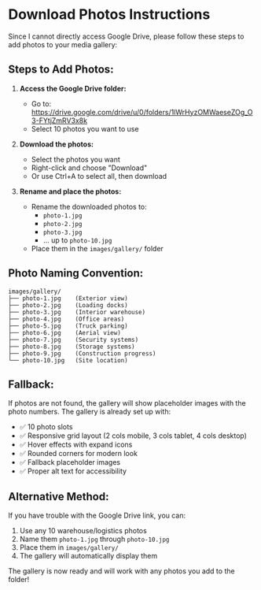 # Download Photos Instructions

Since I cannot directly access Google Drive, please follow these steps to add photos to your media gallery:

## Steps to Add Photos:

1. **Access the Google Drive folder:**
   - Go to: https://drive.google.com/drive/u/0/folders/1lWrHyzOMWaeseZOg_O3-FYtjZmRV3x8k
   - Select 10 photos you want to use

2. **Download the photos:**
   - Select the photos you want
   - Right-click and choose "Download"
   - Or use Ctrl+A to select all, then download

3. **Rename and place the photos:**
   - Rename the downloaded photos to:
     - `photo-1.jpg`
     - `photo-2.jpg`
     - `photo-3.jpg`
     - ... up to `photo-10.jpg`
   - Place them in the `images/gallery/` folder

## Photo Naming Convention:

```
images/gallery/
├── photo-1.jpg    (Exterior view)
├── photo-2.jpg    (Loading docks)
├── photo-3.jpg    (Interior warehouse)
├── photo-4.jpg    (Office areas)
├── photo-5.jpg    (Truck parking)
├── photo-6.jpg    (Aerial view)
├── photo-7.jpg    (Security systems)
├── photo-8.jpg    (Storage systems)
├── photo-9.jpg    (Construction progress)
└── photo-10.jpg   (Site location)
```

## Fallback:

If photos are not found, the gallery will show placeholder images with the photo numbers. The gallery is already set up with:

- ✅ 10 photo slots
- ✅ Responsive grid layout (2 cols mobile, 3 cols tablet, 4 cols desktop)
- ✅ Hover effects with expand icons
- ✅ Rounded corners for modern look
- ✅ Fallback placeholder images
- ✅ Proper alt text for accessibility

## Alternative Method:

If you have trouble with the Google Drive link, you can:
1. Use any 10 warehouse/logistics photos
2. Name them `photo-1.jpg` through `photo-10.jpg`
3. Place them in `images/gallery/`
4. The gallery will automatically display them

The gallery is now ready and will work with any photos you add to the folder!